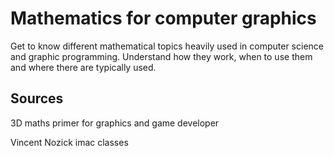 # Mathematics for computer graphics

Get to know different mathematical topics heavily used in computer science and graphic programming. Understand how they work, when to use them and where there are typically used.

## Sources

3D maths primer for graphics and game developer

Vincent Nozick imac classes


